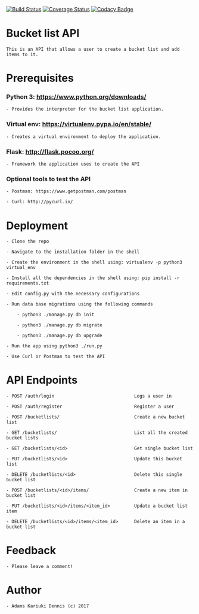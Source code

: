[![Build Status](https://travis-ci.org/adamsdenniskariuki/bucketlist.svg?branch=dev)](https://travis-ci.org/adamsdenniskariuki/bucketlist) [![Coverage Status](https://coveralls.io/repos/github/adamsdenniskariuki/bucketlist/badge.svg?branch=dev)](https://coveralls.io/github/adamsdenniskariuki/bucketlist?branch=dev) [![Codacy Badge](https://api.codacy.com/project/badge/Grade/3ba1338edb524688b03be35420301c6d)](https://www.codacy.com/app/adamsdenniskariuki/bucketlist?utm_source=github.com&amp;utm_medium=referral&amp;utm_content=adamsdenniskariuki/bucketlist&amp;utm_campaign=Badge_Grade)

# Bucket list API

    This is an API that allows a user to create a bucket list and add items to it.

# Prerequisites

### Python 3: https://www.python.org/downloads/

    - Provides the interpreter for the bucket list application.

### Virtual env: https://virtualenv.pypa.io/en/stable/

    - Creates a virtual environment to deploy the application.

### Flask: http://flask.pocoo.org/

    - Framework the application uses to create the API

### Optional tools to test the API

    - Postman: https://www.getpostman.com/postman

    - Curl: http://pycurl.io/

# Deployment

    - Clone the repo

    - Navigate to the installation folder in the shell

    - Create the environment in the shell using: virtualenv -p python3 virtual_env

    - Install all the dependencies in the shell using: pip install -r requirements.txt

    - Edit config.py with the necessary configurations

    - Run data base migrations using the following commands

        - python3 ./manage.py db init

        - python3 ./manage.py db migrate

        - python3 ./manage.py db upgrade

    - Run the app using python3 ./run.py

    - Use Curl or Postman to test the API

# API Endpoints

    - POST /auth/login                              Logs a user in

    - POST /auth/register                           Register a user

    - POST /bucketlists/                            Create a new bucket list

    - GET /bucketlists/                             List all the created bucket lists

    - GET /bucketlists/<id>                         Get single bucket list

    - PUT /bucketlists/<id>                         Update this bucket list

    - DELETE /bucketlists/<id>                      Delete this single bucket list

    - POST /bucketlists/<id>/items/                 Create a new item in bucket list

    - PUT /bucketlists/<id>/items/<item_id>         Update a bucket list item

    - DELETE /bucketlists/<id>/items/<item_id>      Delete an item in a bucket list

# Feedback

    - Please leave a comment!

# Author

    - Adams Kariuki Dennis (c) 2017